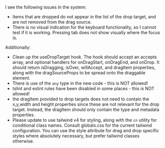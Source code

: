 I see the following issues in the system:

- Items that are dropped do not appear in the list of the drop target, and are not removed from the drag source.
- There is no visual indication for the keyboard functionality, so I cannot test if it is working. Pressing tab does not show visually where the focus is.

Additionally:

- Clean up the useDropTarget hook. The hook should accept an accepts array, and optional handlers for onDragStart, onDragEnd, and onDrop. It should return isDragging, isOver, willAccept, and dragItem properties, along with the dragSourceProps to be spread onto the draggable element.
- There is use of the `any` type in the new code - this is NOT allowed!
- tslint and eslint rules have been disabled in some places - this is NOT allowed!
- the dragItem provided to drop targets does not need to contain the x,y,width and height properties since these are not relevant for the drop target. Instead, the dragItem should only contain the type and metadata properties.
- Please update to use tailwind v4 for styling, along with the `cn` utility for conditional class names. Consult globals.css for the current tailwind configuration. You can use the style attribute for drag and drop specific styles where absolutely necessary, but prefer tailwind classes otherwise.
